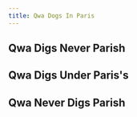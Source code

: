 ```yaml
---
title: Qwa Dogs In Paris
---
```


## Qwa Digs Never Parish
## Qwa Digs Under Paris's
## Qwa Never Digs Parish
##
